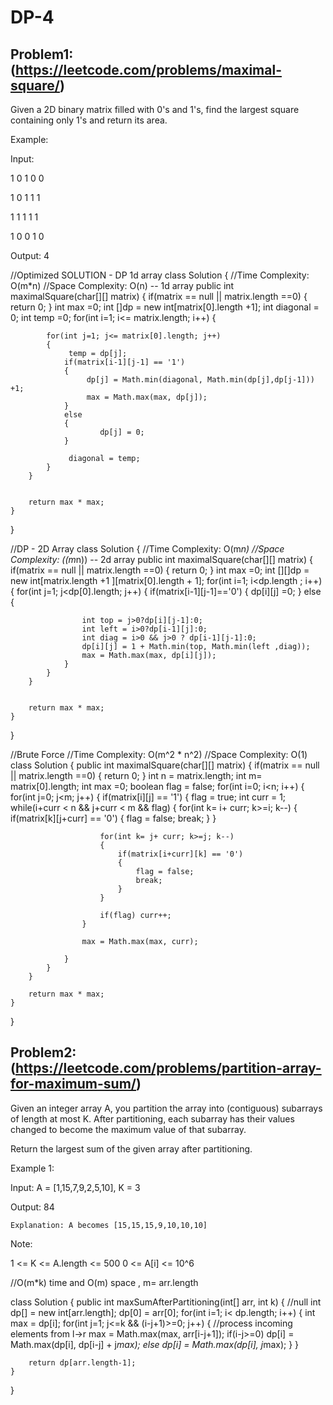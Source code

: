 # DP-4
## Problem1:(https://leetcode.com/problems/maximal-square/)

Given a 2D binary matrix filled with 0's and 1's, find the largest square containing only 1's and return its area.

Example:

Input: 


1 0 1 0 0

1 0 1 1 1

1 1 1 1 1

1 0 0 1 0

Output: 4

//Optimized SOLUTION - DP 1d array
class Solution {
    //Time Complexity: O(m*n)
    //Space Complexity: O(n) -- 1d array
    public int maximalSquare(char[][] matrix) {
        if(matrix == null || matrix.length ==0)
        {
            return 0;
        }
        int max =0;
        int []dp = new int[matrix[0].length +1];
        int diagonal = 0;
        int temp =0;
        for(int i=1; i<= matrix.length; i++)
        {
            
            for(int j=1; j<= matrix[0].length; j++)
            {
                 temp = dp[j];
                if(matrix[i-1][j-1] == '1')
                {
                     dp[j] = Math.min(diagonal, Math.min(dp[j],dp[j-1])) +1;
                     max = Math.max(max, dp[j]);
                }
                else
                {
                        dp[j] = 0;
                }
                
                 diagonal = temp;  
            }
        }
        
        
        return max * max;
    }
}

//DP - 2D Array
class Solution {
    //Time Complexity: O(m*n)
    //Space Complexity: ((m*n)) -- 2d array
    public int maximalSquare(char[][] matrix) {
        if(matrix == null || matrix.length ==0)
        {
            return 0;
        }
        int max =0;
        int [][]dp = new int[matrix.length +1 ][matrix[0].length + 1];
        for(int i=1; i<dp.length ; i++)
        {
            for(int j=1; j<dp[0].length; j++)
            {
                if(matrix[i-1][j-1]=='0')
                {
                    dp[i][j] =0;
                }
                else
                {
                    
                    int top = j>0?dp[i][j-1]:0;
                    int left = i>0?dp[i-1][j]:0;
                    int diag = i>0 && j>0 ? dp[i-1][j-1]:0;
                    dp[i][j] = 1 + Math.min(top, Math.min(left ,diag));
                    max = Math.max(max, dp[i][j]);
                }
            }
        }
        
        
        return max * max;
    }
}

//Brute Force 
//Time Complexity: O(m^2 * n^2)
//Space Complexity: O(1)
class Solution {
    public int maximalSquare(char[][] matrix) {
        if(matrix == null || matrix.length ==0)
        {
            return 0;
        }
        int n = matrix.length;
        int m= matrix[0].length;
        int max =0;
        boolean flag = false;
        for(int i=0; i<n; i++)
        {
            for(int j=0; j<m; j++)
            {
                if(matrix[i][j] == '1')
                {
                    flag = true;
                    int curr = 1;
                    while(i+curr < n && j+curr < m && flag)
                    {
                        for(int k= i+ curr; k>=i; k--)
                        {
                            if(matrix[k][j+curr] == '0')
                            {
                                flag = false;
                                break;
                            }
                        }
                        
                        for(int k= j+ curr; k>=j; k--)
                        {
                            if(matrix[i+curr][k] == '0')
                            {
                                flag = false;
                                break;
                            }
                        }
                        
                        if(flag) curr++;
                    }
                    
                    max = Math.max(max, curr);
                    
                }
            }
        }
        
        return max * max;
    }
}

## Problem2:(https://leetcode.com/problems/partition-array-for-maximum-sum/)

Given an integer array A, you partition the array into (contiguous) subarrays of length at most K.  After partitioning, each subarray has their values changed to become the maximum value of that subarray.

Return the largest sum of the given array after partitioning.

Example 1:

Input: A = [1,15,7,9,2,5,10], K = 3

Output: 84

    Explanation: A becomes [15,15,15,9,10,10,10]

Note:

1 <= K <= A.length <= 500
0 <= A[i] <= 10^6

//O(m*k) time and O(m) space , m= arr.length

class Solution {
    public int maxSumAfterPartitioning(int[] arr, int k) {
        //null
        int dp[] = new int[arr.length];
        dp[0] = arr[0];
        for(int i=1; i< dp.length; i++)
        {
            int max = dp[i];
            for(int j=1; j<=k && (i-j+1)>=0; j++)
            {
                //process incoming elements from l->r 
                max = Math.max(max, arr[i-j+1]);
                if(i-j>=0)
                    dp[i] = Math.max(dp[i], dp[i-j] + j*max);
                else
                    dp[i] = Math.max(dp[i], j*max);
            }
        }
        
        return dp[arr.length-1];
    }
}